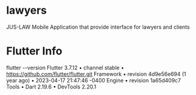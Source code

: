 # lawyers
JUS-LAW
Mobile Application that provide interface for lawyers and clients  

# Flutter Info

flutter --version
Flutter 3.7.12 • channel stable • https://github.com/flutter/flutter.git
Framework • revision 4d9e56e694 (1 year ago) • 2023-04-17 21:47:46 -0400
Engine • revision 1a65d409c7
Tools • Dart 2.19.6 • DevTools 2.20.1